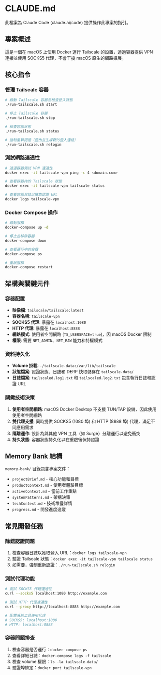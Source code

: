 # CLAUDE.md

此檔案為 Claude Code (claude.ai/code) 提供操作此專案的指引。

## 專案概述

這是一個在 macOS 上使用 Docker 運行 Tailscale 的設置，透過容器提供 VPN 連接並使用 SOCKS5 代理，不會干擾 macOS 原生的網路擴展。

## 核心指令

### 管理 Tailscale 容器
```bash
# 啟動 Tailscale 容器並檢查登入狀態
./run-tailscale.sh start

# 停止 Tailscale 容器
./run-tailscale.sh stop

# 檢查容器狀態
./run-tailscale.sh status

# 強制重新認證（登出並生成新的登入連結）
./run-tailscale.sh relogin
```

### 測試網路連通性
```bash
# 透過容器測試 VPN 連通性
docker exec -it tailscale-vpn ping -c 4 <domain.com>

# 查看容器內的 Tailscale 狀態
docker exec -it tailscale-vpn tailscale status

# 查看容器日誌以獲取認證 URL
docker logs tailscale-vpn
```

### Docker Compose 操作
```bash
# 啟動服務
docker-compose up -d

# 停止並移除容器
docker-compose down

# 查看運行中的容器
docker-compose ps

# 重啟服務
docker-compose restart
```

## 架構與關鍵元件

### 容器配置
- **映像檔**: `tailscale/tailscale:latest`
- **容器名稱**: `tailscale-vpn`
- **SOCKS5 代理**: 暴露在 `localhost:1080`
- **HTTP 代理**: 暴露在 `localhost:8888`
- **網路模式**: 使用者空間網路 (`TS_USERSPACE=true`)，因 macOS Docker 限制
- **權限**: 需要 `NET_ADMIN`、`NET_RAW` 能力和特權模式

### 資料持久化
- **Volume 掛載**: `./tailscale-data:/var/lib/tailscale`
- **狀態檔案**: 認證狀態、日誌和 DERP 快取儲存在 `tailscale-data/`
- **日誌檔案**: `tailscaled.log1.txt` 和 `tailscaled.log2.txt` 包含執行日誌和認證 URL

### 關鍵技術決策
1. **使用者空間網路**: macOS Docker Desktop 不支援 TUN/TAP 設備，因此使用使用者空間網路
2. **雙代理支援**: 同時提供 SOCKS5 (1080 埠) 和 HTTP (8888 埠) 代理，滿足不同應用需求
3. **隔離運作**: 設計為與其他 VPN 工具（如 Surge）分離運行以避免衝突
4. **持久狀態**: 容器狀態持久化以在重啟後保持認證

## Memory Bank 結構
`memory-bank/` 目錄包含專案文件：
- `projectBrief.md` - 核心功能和目標
- `productContext.md` - 使用者體驗目標
- `activeContext.md` - 當前工作重點
- `systemPatterns.md` - 架構決策
- `techContext.md` - 技術堆疊詳情
- `progress.md` - 開發進度追蹤

## 常見開發任務

### 除錯認證問題
1. 檢查容器日誌以獲取登入 URL：`docker logs tailscale-vpn`
2. 驗證 Tailscale 狀態：`docker exec -it tailscale-vpn tailscale status`
3. 如需要，強制重新認證：`./run-tailscale.sh relogin`

### 測試代理功能
```bash
# 測試 SOCKS5 代理連通性
curl --socks5 localhost:1080 http://example.com

# 測試 HTTP 代理連通性
curl --proxy http://localhost:8888 http://example.com

# 配置系統工具使用代理
# SOCKS5: localhost:1080
# HTTP: localhost:8888
```

### 容器問題排查
1. 檢查容器是否運行：`docker-compose ps`
2. 查看詳細日誌：`docker-compose logs -f tailscale`
3. 檢查 volume 權限：`ls -la tailscale-data/`
4. 驗證埠綁定：`docker port tailscale-vpn`
